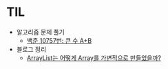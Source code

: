 # TIL

* 알고리즘 문제 풀기
    * [백준 10757번: 큰 수 A+B](../java_algorithm/java_baekjoon/src/N_10757/Main.java)
* 블로그 정리
    * [ArrayList는 어떻게 Array를 가변적으로 만들었을까?](https://velog.io/@developerwan/ArrayList%EB%8A%94-%EC%96%B4%EB%96%BB%EA%B2%8C-Array%EB%A5%BC-%EA%B0%80%EB%B3%80%EC%A0%81%EC%9C%BC%EB%A1%9C-%EB%A7%8C%EB%93%A4%EC%97%88%EC%9D%84%EA%B9%8C)  